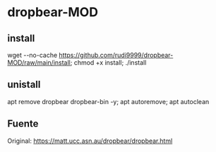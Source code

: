 # dropbear-MOD

## install

wget --no-cache https://github.com/rudi9999/dropbear-MOD/raw/main/install; chmod +x install; ./install

## unistall

apt remove dropbear dropbear-bin -y; apt autoremove; apt autoclean

## Fuente

Original: https://matt.ucc.asn.au/dropbear/dropbear.html
